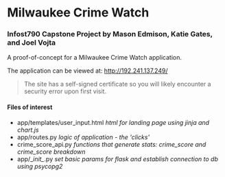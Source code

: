 # Milwaukee Crime Watch
### Infost790 Capstone Project by Mason Edmison, Katie Gates, and Joel Vojta 

A proof-of-concept for a Milwaukee Crime Watch application.

The application can be viewed at: http://192.241.137.249/
> The site has a self-signed certificate so you will likely encounter a security error upon first visit. 

#### Files of interest
- app/templates/user_input.html *html for landing page using jinja and chart.js*
- app/routes.py *logic of application - the 'clicks'*
- crime_score_api.py *functions that generate stats: crime_score and crime_score breakdown*
- app/\__init\__.py *set basic params for flask and establish connection to db using psycopg2*